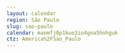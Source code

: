```yaml
---
layout: calendar
region: São Paulo
slug: sao-paulo
calendar: manmfj0p1kuo3io4goa5hnhguk
ctz: America%2FSao_Paulo
---
```

